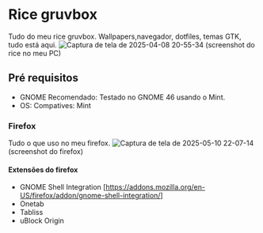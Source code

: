 # Rice gruvbox
Tudo do meu rice gruvbox. Wallpapers,navegador, dotfiles, temas GTK, tudo está aqui.
![Captura de tela de 2025-04-08 20-55-34](https://github.com/user-attachments/assets/722f78e2-ffe8-482e-be60-aad275725f70) (screenshot do rice no meu PC)

## Pré requisitos
- GNOME Recomendado: Testado no GNOME 46 usando o Mint.
- OS: Compatives: Mint

### Firefox
Tudo o que uso no meu firefox.
![Captura de tela de 2025-05-10 22-07-14](https://github.com/user-attachments/assets/af4a81ef-0218-43a1-88cf-eea30e65a2ad) (screenshot do firefox)
#### Extensões do firefox
- GNOME Shell Integration [https://addons.mozilla.org/en-US/firefox/addon/gnome-shell-integration/]
- Onetab
- Tabliss
- uBlock Origin
